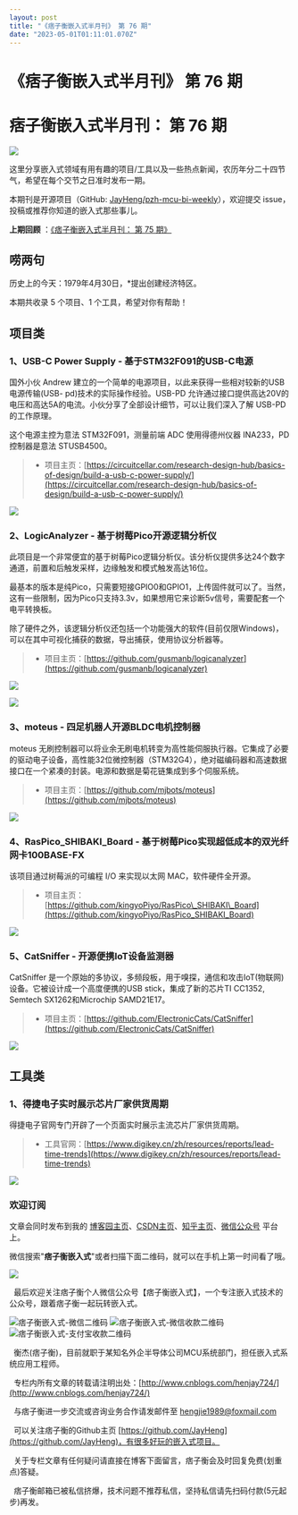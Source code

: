 ```yaml
---
layout: post
title: "《痞子衡嵌入式半月刊》 第 76 期"
date: "2023-05-01T01:11:01.070Z"
---
```

《痞子衡嵌入式半月刊》 第 76 期
==================

痞子衡嵌入式半月刊： 第 76 期
=================

![](http://henjay724.com/image/cnblogs/pzh_mcu_bi_weekly.PNG)

这里分享嵌入式领域有用有趣的项目/工具以及一些热点新闻，农历年分二十四节气，希望在每个交节之日准时发布一期。

本期刊是开源项目（GitHub: [JayHeng/pzh-mcu-bi-weekly](https://github.com/JayHeng/pzh-mcu-bi-weekly)），欢迎提交 issue，投稿或推荐你知道的嵌入式那些事儿。

**上期回顾** ：[《痞子衡嵌入式半月刊： 第 75 期》](https://www.cnblogs.com/henjay724/p/17300090.html)

唠两句
---

历史上的今天：1979年4月30日，\*提出创建经济特区。

本期共收录 5 个项目、1 个工具，希望对你有帮助！

项目类
---

### 1、USB-C Power Supply - 基于STM32F091的USB-C电源

国外小伙 Andrew 建立的一个简单的电源项目，以此来获得一些相对较新的USB电源传输(USB- pd)技术的实际操作经验。USB-PD 允许通过接口提供高达20V的电压和高达5A的电流。小伙分享了全部设计细节，可以让我们深入了解 USB-PD 的工作原理。

这个电源主控为意法 STM32F091，测量前端 ADC 使用得德州仪器 INA233，PD 控制器是意法 STUSB4500。

> *   项目主页：[https://circuitcellar.com/research-design-hub/basics-of-design/build-a-usb-c-power-supply/](https://circuitcellar.com/research-design-hub/basics-of-design/build-a-usb-c-power-supply/)

![](http://henjay724.com/image/biweekly20230430/USB-C-PowerSupply.PNG)

### 2、LogicAnalyzer - 基于树莓Pico开源逻辑分析仪

此项目是一个非常便宜的基于树莓Pico逻辑分析仪。该分析仪提供多达24个数字通道，前置和后触发采样，边缘触发和模式触发高达16位。

最基本的版本是纯Pico，只需要短接GPIO0和GPIO1，上传固件就可以了。当然，这有一些限制，因为Pico只支持3.3v，如果想用它来诊断5v信号，需要配套一个电平转换板。

除了硬件之外，该逻辑分析仪还包括一个功能强大的软件(目前仅限Windows)，可以在其中可视化捕获的数据，导出捕获，使用协议分析器等。

> *   项目主页：[https://github.com/gusmanb/logicanalyzer](https://github.com/gusmanb/logicanalyzer)

![](http://henjay724.com/image/biweekly20230430/LogicAnalyzer0.PNG)

![](http://henjay724.com/image/biweekly20230430/LogicAnalyzer1.PNG)

### 3、moteus - 四足机器人开源BLDC电机控制器

moteus 无刷控制器可以将业余无刷电机转变为高性能伺服执行器。它集成了必要的驱动电子设备，高性能32位微控制器（STM32G4），绝对磁编码器和高速数据接口在一个紧凑的封装。电源和数据是菊花链集成到多个伺服系统。

> *   项目主页：[https://github.com/mjbots/moteus](https://github.com/mjbots/moteus)

![](http://henjay724.com/image/biweekly20230430/moteus.PNG)

### 4、RasPico\_SHIBAKI\_Board - 基于树莓Pico实现超低成本的双光纤网卡100BASE-FX

该项目通过树莓派的可编程 I/O 来实现以太网 MAC，软件硬件全开源。

> *   项目主页：[https://github.com/kingyoPiyo/RasPico\_SHIBAKI\_Board](https://github.com/kingyoPiyo/RasPico_SHIBAKI_Board)

![](http://henjay724.com/image/biweekly20230430/RasPico_SHIBAKI_Board.PNG)

### 5、CatSniffer - 开源便携IoT设备监测器

CatSniffer 是一个原始的多协议，多频段板，用于嗅探，通信和攻击IoT(物联网)设备。它被设计成一个高度便携的USB stick，集成了新的芯片TI CC1352, Semtech SX1262和Microchip SAMD21E17。

> *   项目主页：[https://github.com/ElectronicCats/CatSniffer](https://github.com/ElectronicCats/CatSniffer)

![](http://henjay724.com/image/biweekly20230430/CatSniffer.PNG)

工具类
---

### 1、得捷电子实时展示芯片厂家供货周期

得捷电子官网专门开辟了一个页面实时展示主流芯片厂家供货周期。

> *   工具官网：[https://www.digikey.cn/zh/resources/reports/lead-time-trends](https://www.digikey.cn/zh/resources/reports/lead-time-trends)

![](http://henjay724.com/image/biweekly20230429/digikey-LeadTimeTrends2.PNG)

### 欢迎订阅

文章会同时发布到我的 [博客园主页](https://www.cnblogs.com/henjay724/)、[CSDN主页](https://blog.csdn.net/henjay724)、[知乎主页](https://www.zhihu.com/people/henjay724)、[微信公众号](http://weixin.sogou.com/weixin?type=1&query=%E7%97%9E%E5%AD%90%E8%A1%A1%E5%B5%8C%E5%85%A5%E5%BC%8F) 平台上。

微信搜索"**痞子衡嵌入式**"或者扫描下面二维码，就可以在手机上第一时间看了哦。

![](http://henjay724.com/image/github/pzhMcu_qrcode_258x258.jpg)

  最后欢迎关注痞子衡个人微信公众号【痞子衡嵌入式】，一个专注嵌入式技术的公众号，跟着痞子衡一起玩转嵌入式。

![痞子衡嵌入式-微信二维码](https://img2022.cnblogs.com/blog/623659/202211/623659-20221116165755872-427238307.jpg) ![痞子衡嵌入式-微信收款二维码](http://henjay724.com/image/cnblogs/baogeMcu_payment_wechat_150x150.png) ![痞子衡嵌入式-支付宝收款二维码](http://henjay724.com/image/cnblogs/baogeMcu_payment_alipay_150x150.jpg)  

  衡杰(痞子衡)，目前就职于某知名外企半导体公司MCU系统部门，担任嵌入式系统应用工程师。

  专栏内所有文章的转载请注明出处：[http://www.cnblogs.com/henjay724/](http://www.cnblogs.com/henjay724/)

  与痞子衡进一步交流或咨询业务合作请发邮件至 [hengjie1989@foxmail.com](hengjie1989@foxmail.com)

  可以关注痞子衡的Github主页 [https://github.com/JayHeng](https://github.com/JayHeng)，有很多好玩的嵌入式项目。

  关于专栏文章有任何疑问请直接在博客下面留言，痞子衡会及时回复免费(划重点)答疑。

  痞子衡邮箱已被私信挤爆，技术问题不推荐私信，坚持私信请先扫码付款(5元起步)再发。